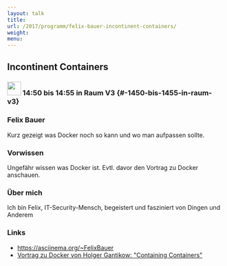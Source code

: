 ```yaml
---
layout: talk
title:
url: /2017/programm/felix-bauer-incontinent-containers/
weight:
menu:
---
```

## Incontinent Containers

### <img height = "32" src="../../../images/lightning.svg"> 14:50 bis 14:55 in Raum V3 {#-1450-bis-1455-in-raum-v3}

### Felix Bauer

Kurz gezeigt was Docker noch so kann und wo man aufpassen sollte.

### Vorwissen

Ungefähr wissen was Docker ist. Evtl. davor den Vortrag zu Docker anschauen.

### Über mich

Ich bin Felix, IT-Security-Mensch, begeistert und fasziniert von Dingen und Anderem

### Links

- <a href="https://asciinema.org/~FelixBauer" target="_blank">https://asciinema.org/~FelixBauer</a>
- <a href="http://www.tuebix.org/2017/programm/holger-gantikow-containing-containers-oder-wie-laesst-sich-der-wal-baendigen/" target="_blank">Vortrag zu Docker von Holger Gantikow: "Containing Containers"</a>
